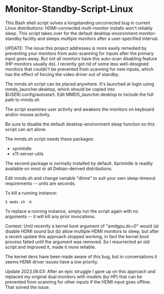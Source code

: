 # Monitor-Standby-Script-Linux

This Bash shell script solves a longstanding uncorrected bug in current Linux distributions: HDMI-connected multi-monitor installs won't reliably sleep. This script takes over for the default desktop-environment monitor-standby facility and sleeps multiple monitors after a user-specified interval.

UPDATE: The issue this project addresses is more easily remedied by preventing your monitors from auto-scanning for inputs after the primary input goes away. But not all monitors have this auto-scan disabling feature (HP monitors usually do). I recently got rid of some less well-designed monitors that couldn't be prevented from scanning for new inputs, which has the effect of forcing the video driver out of standby.

The mmds.sh script can be placed anywhere. It's launched at login using mmds_launcher.desktop, which should be copied into $USER/.config/autostart. Edit MMDS_launcher.desktop to include the full path to mmds.sh.

The script examines user activity and awakens the monitors on keyboard and/or mouse activity.

Be sure to disable the default desktop-environment sleep function so this script can act alone.

The mmds.sh script needs these packages:

   * xprintidle
   * x11-server-utils
   
The second package is normally installed by default. Xprintidle is readily available on most or all Debian-derived distributions.

Edit mmds.sh and change variable "dtime" to suit your own sleep-timeout requirements -- units are seconds.

To kill a running instance:

    $ mmds.sh -k
    
To replace a running instance, simply run the script again with no arguments -- it will kill any prior invocations.

Context: Until recently a kernel boot argument of "amdgpu.dc=0" would (a) disable HDMI sound but (b) allow multiple HDMI monitors to sleep, but after a recent update this approach stopped working, in fact the kernel boot process failed until the argument was removed. So I resurrected an old script and improved it, made it more reliable.

The kernel devs have been made aware of this bug, but in conversations it seems HDMI driver issues have a low priority.

Update 2023.06.03: After an epic struggle I gave up on this approach and replaced my original dual monitors with models (by HP) that can be prevented from scanning for other inputs if the HDMI input goes offline. That solved the issue.

